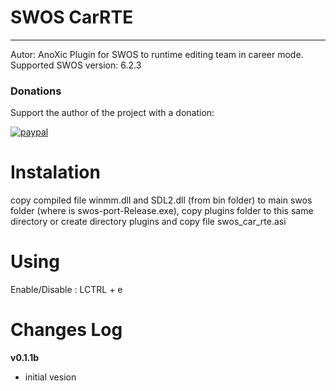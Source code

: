 # SWOS CarRTE
---
Autor: AnoXic
Plugin for SWOS to runtime editing team in career mode.
Supported SWOS version: 6.2.3

### Donations

Support the author of the project with a donation:

[![paypal](https://www.paypalobjects.com/en_US/PL/i/btn/btn_donateCC_LG.gif)](https://www.paypal.com/donate?cmd=_s-xclick&hosted_button_id=P8MAW3UMJWGRC)

# Instalation

copy compiled file winmm.dll and SDL2.dll (from bin folder) to main swos folder (where is swos-port-Release.exe),
copy plugins folder to this same directory or create directory plugins and copy file swos_car_rte.asi

# Using

Enable/Disable : LCTRL + e

# Changes Log
**v0.1.1b**
- initial vesion
